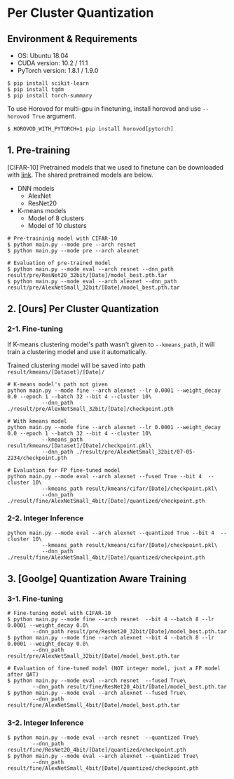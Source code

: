 # Per Cluster Quantization

## Environment & Requirements

- OS: Ubuntu 18.04
- CUDA version: 10.2 / 11.1
- PyTorch version: 1.8.1 / 1.9.0

```
$ pip install scikit-learn
$ pip install tqdm
$ pip install torch-summary
```

To use Horovod for multi-gpu in finetuning, install horovod and use `--horovod True` argument.

`$ HOROVOD_WITH_PYTORCH=1 pip install horovod[pytorch]`

## 1. Pre-training

[CIFAR-10] Pretrained models that we used to finetune can be downloaded with
[link](https://drive.google.com/file/d/1suFPJgDT_Ne9pQ2gwKkTMzquOIeqXn55/view?usp=sharing).
The shared pretrained models are below.

- DNN models
  - AlexNet
  - ResNet20
- K-means models
  - Model of 8 clusters
  - Model of 10 clusters

```
# Pre-traininig model with CIFAR-10
$ python main.py --mode pre --arch resnet
$ python main.py --mode pre --arch alexnet

# Evaluation of pre-trained model
$ python main.py --mode eval --arch resnet --dnn_path result/pre/ResNet20_32bit/[Date]/model_best.pth.tar
$ python main.py --mode eval --arch alexnet --dnn_path result/pre/AlexNetSmall_32bit/[Date]/model_best.pth.tar
```

## 2. [Ours] Per Cluster Quantization

### 2-1. Fine-tuning

If K-means clustering model's path wasn't given to `--kmeans_path`, it will train a clustering model and use it automatically.

Trained clustering model will be saved into path `result/kmeans/[Dataset]/[Date]/`

```
# K-means model's path not given
python main.py --mode fine --arch alexnet --lr 0.0001 --weight_decay 0.0 --epoch 1 --batch 32 --bit 4 --cluster 10\
           --dnn_path ./result/pre/AlexNetSmall_32bit/[Date]/checkpoint.pth

# With kmeans model
python main.py --mode fine --arch alexnet --lr 0.0001 --weight_decay 0.0 --epoch 1 --batch 32 --bit 4 --cluster 10\
           --kmeans_path result/kmeans/[Dataset]/[Date]/checkpoint.pkl\
           --dnn_path ./result/pre/AlexNetSmall_32bit/07-05-2234/checkpoint.pth

# Evaluation for FP fine-tuned model
python main.py --mode eval --arch alexnet --fused True --bit 4  --cluster 10\
           --kmeans_path result/kmeans/cifar/[Date]/checkpoint.pkl\
           --dnn_path ./result/fine/AlexNetSmall_4bit/[Date]/quantized/checkpoint.pth
```

### 2-2. Integer Inference

```
python main.py --mode eval --arch alexnet --quantized True --bit 4  --cluster 10\
           --kmeans_path result/kmeans/cifar/[Date]/checkpoint.pkl\
           --dnn_path ./result/fine/AlexNetSmall_4bit/[Date]/quantized/checkpoint.pth

```

## 3. [Goolge] Quantization Aware Training

### 3-1. Fine-tuning

```
# Fine-tuning model with CIFAR-10
$ python main.py --mode fine --arch resnet  --bit 4 --batch 8 --lr 0.0001 --weight_decay 0.0\
        --dnn_path result/pre/ResNet20_32bit/[Date]/model_best.pth.tar
$ python main.py --mode fine --arch alexnet --bit 4 --batch 8 --lr 0.0001 --weight_decay 0.0\
        --dnn_path result/pre/AlexNetSmall_32bit/[Date]/model_best.pth.tar

# Evaluation of fine-tuned model (NOT integer model, just a FP model after QAT)
$ python main.py --mode eval --arch resnet  --fused True\
        --dnn_path result/fine/ResNet20_4bit/[Date]/model_best.pth.tar
$ python main.py --mode eval --arch alexnet --fused True\
        --dnn_path result/fine/AlexNetSmall_4bit/[Date]/model_best.pth.tar
```

### 3-2. Integer Inference

```
$ python main.py --mode eval --arch resnet  --quantized True\
        --dnn_path result/fine/ResNet20_4bit/[Date]/quantized/checkpoint.pth
$ python main.py --mode eval --arch alexnet --quantized True\
        --dnn_path result/fine/AlexNetSmall_4bit/[Date]/quantized/checkpoint.pth
```

